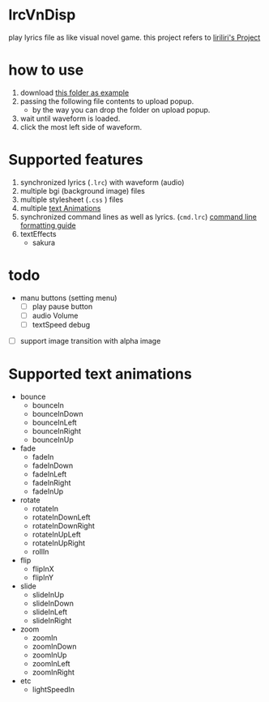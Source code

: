 # lrcVnDisp
play lyrics file as like visual novel game.
this project refers to [liriliri's Project](https://github.com/liriliri/webvn)  

# how to use
1. download [this folder as example](./example/epiphany/)
2. passing the following file contents to upload popup.
    - by the way you can drop the folder on upload popup.
3. wait until waveform is loaded.
4. click the most left side of waveform.

# Supported features
1. synchronized lyrics (`.lrc`) with waveform (audio)
2. multiple bgi (background image) files
3. multiple stylesheet (`.css` ) files
4. multiple [text Animations](#supported-text-animations)
5. synchronized command lines as well as lyrics. (`cmd.lrc`) [command line formatting guide](./cmdDesc.md)
6. textEffects
    - sakura

# todo
- manu buttons (setting menu)
    - [ ] play pause button
    - [ ] audio Volume
    - [ ] textSpeed debug
- [ ] support image transition with alpha image

# Supported text animations
- bounce
    - bounceIn
    - bounceInDown
    - bounceInLeft
    - bounceInRight
    - bounceInUp
- fade
    - fadeIn
    - fadeInDown
    - fadeInLeft
    - fadeInRight
    - fadeInUp
- rotate
    - rotateIn
    - rotateInDownLeft
    - rotateInDownRight
    - rotateInUpLeft
    - rotateInUpRight
    - rollIn
- flip
    - flipInX
    - flipInY
- slide
    - slideInUp
    - slideInDown
    - slideInLeft
    - slideInRight
- zoom
    - zoomIn
    - zoomInDown
    - zoomInUp
    - zoomInLeft
    - zoomInRight
- etc
    - lightSpeedIn
